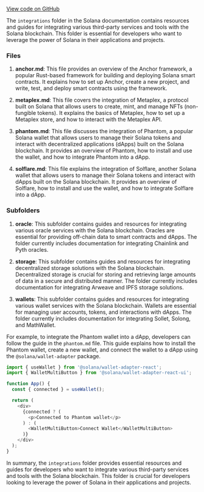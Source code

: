 [View code on GitHub](https://github.com/solana-labs/solana/tree/master/na/docs/src/integrations)

The `integrations` folder in the Solana documentation contains resources and guides for integrating various third-party services and tools with the Solana blockchain. This folder is essential for developers who want to leverage the power of Solana in their applications and projects.

### Files

1. **anchor.md**: This file provides an overview of the Anchor framework, a popular Rust-based framework for building and deploying Solana smart contracts. It explains how to set up Anchor, create a new project, and write, test, and deploy smart contracts using the framework.

2. **metaplex.md**: This file covers the integration of Metaplex, a protocol built on Solana that allows users to create, mint, and manage NFTs (non-fungible tokens). It explains the basics of Metaplex, how to set up a Metaplex store, and how to interact with the Metaplex API.

3. **phantom.md**: This file discusses the integration of Phantom, a popular Solana wallet that allows users to manage their Solana tokens and interact with decentralized applications (dApps) built on the Solana blockchain. It provides an overview of Phantom, how to install and use the wallet, and how to integrate Phantom into a dApp.

4. **solflare.md**: This file explains the integration of Solflare, another Solana wallet that allows users to manage their Solana tokens and interact with dApps built on the Solana blockchain. It provides an overview of Solflare, how to install and use the wallet, and how to integrate Solflare into a dApp.

### Subfolders

1. **oracle**: This subfolder contains guides and resources for integrating various oracle services with the Solana blockchain. Oracles are essential for providing off-chain data to smart contracts and dApps. The folder currently includes documentation for integrating Chainlink and Pyth oracles.

2. **storage**: This subfolder contains guides and resources for integrating decentralized storage solutions with the Solana blockchain. Decentralized storage is crucial for storing and retrieving large amounts of data in a secure and distributed manner. The folder currently includes documentation for integrating Arweave and IPFS storage solutions.

3. **wallets**: This subfolder contains guides and resources for integrating various wallet services with the Solana blockchain. Wallets are essential for managing user accounts, tokens, and interactions with dApps. The folder currently includes documentation for integrating Sollet, Solong, and MathWallet.

For example, to integrate the Phantom wallet into a dApp, developers can follow the guide in the `phantom.md` file. This guide explains how to install the Phantom wallet, create a new wallet, and connect the wallet to a dApp using the `@solana/wallet-adapter` package.

```javascript
import { useWallet } from '@solana/wallet-adapter-react';
import { WalletMultiButton } from '@solana/wallet-adapter-react-ui';

function App() {
  const { connected } = useWallet();

  return (
    <div>
      {connected ? (
        <p>Connected to Phantom wallet</p>
      ) : (
        <WalletMultiButton>Connect Wallet</WalletMultiButton>
      )}
    </div>
  );
}
```

In summary, the `integrations` folder provides essential resources and guides for developers who want to integrate various third-party services and tools with the Solana blockchain. This folder is crucial for developers looking to leverage the power of Solana in their applications and projects.
